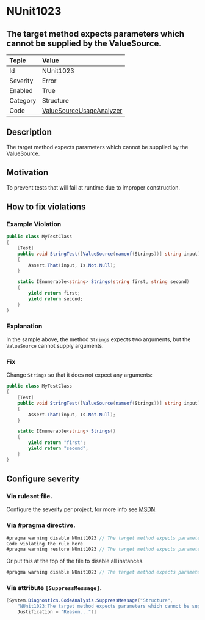 # NUnit1023

## The target method expects parameters which cannot be supplied by the ValueSource.

| Topic    | Value
| :--      | :--
| Id       | NUnit1023
| Severity | Error
| Enabled  | True
| Category | Structure
| Code     | [ValueSourceUsageAnalyzer](https://github.com/nunit/nunit.analyzers/blob/0.4.0/src/nunit.analyzers/ValueSourceUsage/ValueSourceUsageAnalyzer.cs)

## Description

The target method expects parameters which cannot be supplied by the ValueSource.

## Motivation

To prevent tests that will fail at runtime due to improper construction.

## How to fix violations

### Example Violation

```csharp
public class MyTestClass
{
    [Test]
    public void StringTest([ValueSource(nameof(Strings))] string input)
    {
        Assert.That(input, Is.Not.Null);
    }

    static IEnumerable<string> Strings(string first, string second)
    {
        yield return first;
        yield return second;
    }
}
```

### Explanation

In the sample above, the method `Strings` expects two arguments, but the `ValueSource` cannot supply arguments.

### Fix

Change `Strings` so that it does not expect any arguments:

```csharp
public class MyTestClass
{
    [Test]
    public void StringTest([ValueSource(nameof(Strings))] string input)
    {
        Assert.That(input, Is.Not.Null);
    }

    static IEnumerable<string> Strings()
    {
        yield return "first";
        yield return "second";
    }
}
```

<!-- start generated config severity -->
## Configure severity

### Via ruleset file.

Configure the severity per project, for more info see [MSDN](https://msdn.microsoft.com/en-us/library/dd264949.aspx).

### Via #pragma directive.

```csharp
#pragma warning disable NUnit1023 // The target method expects parameters which cannot be supplied by the ValueSource.
Code violating the rule here
#pragma warning restore NUnit1023 // The target method expects parameters which cannot be supplied by the ValueSource.
```

Or put this at the top of the file to disable all instances.

```csharp
#pragma warning disable NUnit1023 // The target method expects parameters which cannot be supplied by the ValueSource.
```

### Via attribute `[SuppressMessage]`.

```csharp
[System.Diagnostics.CodeAnalysis.SuppressMessage("Structure",
    "NUnit1023:The target method expects parameters which cannot be supplied by the ValueSource.",
    Justification = "Reason...")]
```
<!-- end generated config severity -->
